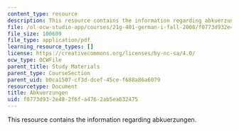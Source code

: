 ```yaml
---
content_type: resource
description: This resource contains the information regarding abkuerzungen.
file: /ol-ocw-studio-app/courses/21g-401-german-i-fall-2008/f0773d932e482f6fa4762ab5ea632475_MIT21G_401F08_abkuerzu.pdf
file_size: 100609
file_type: application/pdf
learning_resource_types: []
license: https://creativecommons.org/licenses/by-nc-sa/4.0/
ocw_type: OCWFile
parent_title: Study Materials
parent_type: CourseSection
parent_uid: b0ca1507-cf3d-dcef-45ce-f688a86a6079
resourcetype: Document
title: Abkuerzungen
uid: f0773d93-2e48-2f6f-a476-2ab5ea632475
---
```

This resource contains the information regarding abkuerzungen.